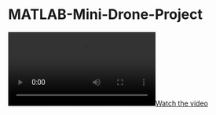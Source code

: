 # MATLAB-Mini-Drone-Project

[![Watch the video](https://raw.githubusercontent.com/CarterKlebuc/MATLAB-Mini-Drone-Project/main/Minidrone_Flight_Animation.mp4)](https://raw.githubusercontent.com/CarterKlebuc/MATLAB-Mini-Drone-Project/main/Minidrone_Flight_Animation.mp4)

